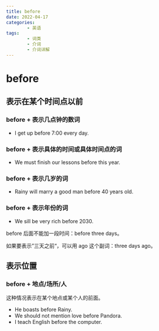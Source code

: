 ```yaml
---
title: before
date: 2022-04-17
categories:
        - 英语
tags:
        - 词类
        - 介词
        - 介词详解
---
```


# before

## 表示在某个时间点以前

### before + 表示几点钟的数词

- I get up before 7:00 every day.

### before + 表示具体的时间或具体时间点的词

- We must finish our lessons before this year.

### before + 表示几岁的词

- Rainy will marry a good man before 40 years old.

### before + 表示年份的词

- We sill be very rich before 2030.

before 后面不能加一段时间：before three days。

如果要表示”三天之前“，可以用 ago 这个副词：three days ago。

## 表示位置

### before + 地点/场所/人

这种情况表示在某个地点或某个人的前面。

- He boasts before Rainy.
- We should not mention love before Pandora.
- I teach English before the computer.
